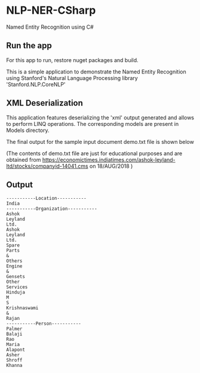 # NLP-NER-CSharp

Named Entity Recognition using C#

## Run the app
For this app to run, restore nuget packages and build.

This is a simple application to demonstrate the Named Entity Recognition using Stanford's Natural Language Processing library 'Stanford.NLP.CoreNLP'

## XML Deserialization
This application features deserializing the 'xml' output generated and allows to perform LINQ operations. The corresponding models are present in Models directory.

The final output for the sample input document demo.txt file is shown below

(The contents of demo.txt file are just for educational purposes and are obtained from https://economictimes.indiatimes.com/ashok-leyland-ltd/stocks/companyid-14041.cms on 18/AUG/2018 )
## Output

    -----------Location-----------
    India
    -----------Organization-----------
    Ashok
    Leyland
    Ltd.
    Ashok
    Leyland
    Ltd.
    Spare
    Parts
    &
    Others
    Engine
    &
    Gensets
    Other
    Services
    Hinduja
    M
    S
    Krishnaswami
    &
    Rajan
    -----------Person-----------
    Palmer
    Balaji
    Rao
    Maria
    Alapont
    Asher
    Shroff
    Khanna
